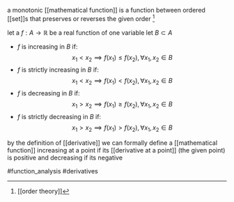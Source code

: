 a monotonic [[mathematical function]] is a function between ordered [[set]]s that preserves or reverses the given order [^1]

let a $f: A \rightarrow \mathbb{R}$ be a real function of one variable 
let $B\subset A$
- $f$ is increasing in $B$ if:
$$x_1<x_2 \implies f(x_1)\leq f(x_2), \forall x_1,x_2 \in B$$
- $f$ is strictly increasing in $B$ if:
$$x_1<x_2 \implies f(x_1)< f(x_2), \forall x_1,x_2 \in B$$
- $f$ is decreasing in $B$ if:
$$x_1>x_2 \implies f(x_1)\geq f(x_2), \forall x_1,x_2 \in B$$
- $f$ is strictly decreasing in $B$ if:
$$x_1>x_2 \implies f(x_1)> f(x_2), \forall x_1,x_2 \in B$$

by the definition of [[derivative]] we can formally define a [[mathematical function]] increasing at a point if its [[derivative at a point]] (the given point) is positive and decreasing if its negative

#function_analysis
#derivatives 

[^1]: [[order theory]]